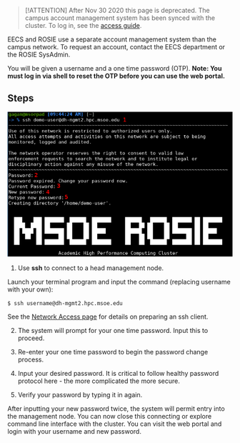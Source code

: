 > [!ATTENTION]
> After Nov 30 2020 this page is deprecated. The campus account management system has been synced with the cluster. To log in, see the [access guide](access.md).

EECS and ROSIE use a separate account management system than the campus network. To request an account, contact the EECS department or the ROSIE SysAdmin.

You will be given a username and a one time password (OTP). **Note: You must log in via shell to reset the OTP before you can use the web portal.**

## Steps <!-- {docsify-ignore-all} -->

![Account Activation Example](_images/ex_activate_steps.png)

1. Use **ssh** to connect to a head management node.
   
Launch your terminal program and input the command (replacing username with your own):

```shell
$ ssh username@dh-mgmt2.hpc.msoe.edu
```

See the [Network Access page](access.md) for details on preparing an ssh client.

2. The system will prompt for your one time password. Input this to proceed.

3. Re-enter your one time password to begin the password change process.

4. Input your desired password. It is critical to follow healthy password protocol here - the more complicated the more secure.

5. Verify your password by typing it in again.

After inputting your new password twice, the system will permit entry into the management node. You can now close this connecting or explore command line interface with the cluster. You can visit the web portal and login with your username and new password.